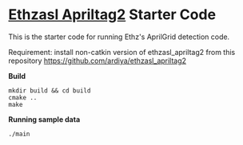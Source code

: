 # [Ethzasl Apriltag2](https://github.com/ardiya/ethzasl_apriltag2) Starter Code
This is the starter code for running Ethz's AprilGrid detection code.

Requirement: install non-catkin version of ethzasl_apriltag2 from this repository https://github.com/ardiya/ethzasl_apriltag2

**Build**
```
mkdir build && cd build
cmake ..
make
```

**Running sample data**
```
./main
```
